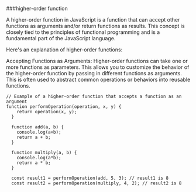 ###higher-order function

A higher-order function in JavaScript is a function that can accept other functions as arguments and/or return functions as results. This concept is closely tied to the principles of functional programming and is a fundamental part of the JavaScript language.

Here's an explanation of higher-order functions:

Accepting Functions as Arguments: Higher-order functions can take one or more functions as parameters. This allows you to customize the behavior of the higher-order function by passing in different functions as arguments. This is often used to abstract common operations or behaviors into reusable functions.

```
// Example of a higher-order function that accepts a function as an argument
function performOperation(operation, x, y) {
    return operation(x, y);
  }
  
  function add(a, b) {
    console.log(a+b);
    return a + b;
  }
  
  function multiply(a, b) {
    console.log(a*b);
    return a * b;
  }
  
  const result1 = performOperation(add, 5, 3); // result1 is 8
  const result2 = performOperation(multiply, 4, 2); // result2 is 8
  
  

```